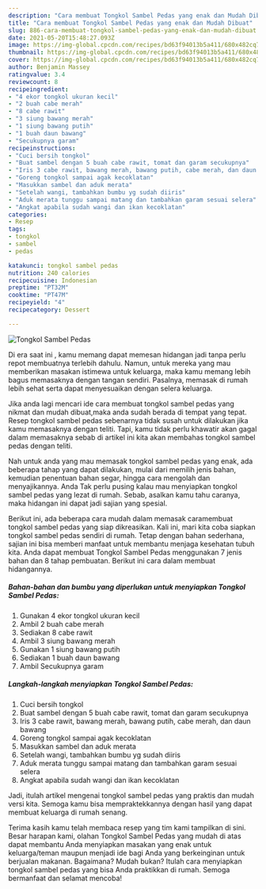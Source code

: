 ```yaml
---
description: "Cara membuat Tongkol Sambel Pedas yang enak dan Mudah Dibuat"
title: "Cara membuat Tongkol Sambel Pedas yang enak dan Mudah Dibuat"
slug: 886-cara-membuat-tongkol-sambel-pedas-yang-enak-dan-mudah-dibuat
date: 2021-05-20T15:48:27.093Z
image: https://img-global.cpcdn.com/recipes/bd63f94013b5a411/680x482cq70/tongkol-sambel-pedas-foto-resep-utama.jpg
thumbnail: https://img-global.cpcdn.com/recipes/bd63f94013b5a411/680x482cq70/tongkol-sambel-pedas-foto-resep-utama.jpg
cover: https://img-global.cpcdn.com/recipes/bd63f94013b5a411/680x482cq70/tongkol-sambel-pedas-foto-resep-utama.jpg
author: Benjamin Massey
ratingvalue: 3.4
reviewcount: 8
recipeingredient:
- "4 ekor tongkol ukuran kecil"
- "2 buah cabe merah"
- "8 cabe rawit"
- "3 siung bawang merah"
- "1 siung bawang putih"
- "1 buah daun bawang"
- "Secukupnya garam"
recipeinstructions:
- "Cuci bersih tongkol"
- "Buat sambel dengan 5 buah cabe rawit, tomat dan garam secukupnya"
- "Iris 3 cabe rawit, bawang merah, bawang putih, cabe merah, dan daun bawang"
- "Goreng tongkol sampai agak kecoklatan"
- "Masukkan sambel dan aduk merata"
- "Setelah wangi, tambahkan bumbu yg sudah diiris"
- "Aduk merata tunggu sampai matang dan tambahkan garam sesuai selera"
- "Angkat apabila sudah wangi dan ikan kecoklatan"
categories:
- Resep
tags:
- tongkol
- sambel
- pedas

katakunci: tongkol sambel pedas 
nutrition: 240 calories
recipecuisine: Indonesian
preptime: "PT32M"
cooktime: "PT47M"
recipeyield: "4"
recipecategory: Dessert

---
```



![Tongkol Sambel Pedas](https://img-global.cpcdn.com/recipes/bd63f94013b5a411/680x482cq70/tongkol-sambel-pedas-foto-resep-utama.jpg)

Di era  saat ini , kamu memang dapat memesan hidangan jadi tanpa perlu repot membuatnya terlebih dahulu. Namun, untuk mereka yang mau memberikan masakan istimewa untuk keluarga, maka kamu memang lebih bagus memasaknya dengan tangan sendiri. Pasalnya, memasak di rumah lebih sehat serta dapat menyesuaikan dengan selera keluarga.

Jika anda lagi mencari ide cara membuat tongkol sambel pedas yang nikmat dan mudah dibuat,maka anda sudah berada di tempat yang tepat. Resep tongkol sambel pedas  sebenarnya tidak susah untuk dilakukan jika kamu memasaknya dengan teliti. Tapi, kamu tidak perlu khawatir akan gagal dalam memasaknya 
sebab di artikel ini kita akan membahas tongkol sambel pedas dengan teliti.  



Nah untuk anda yang mau memasak tongkol sambel pedas yang enak, ada beberapa tahap yang dapat dilakukan, mulai dari memilih jenis bahan, kemudian penentuan bahan segar, hingga cara mengolah dan menyajikannya. Anda Tak perlu pusing kalau mau menyiapkan tongkol sambel pedas yang lezat di rumah. Sebab, asalkan kamu  tahu caranya, maka hidangan ini dapat jadi sajian yang spesial.

Berikut ini, ada beberapa cara mudah dalam memasak caramembuat tongkol sambel pedas yang siap dikreasikan. Kali ini, mari kita coba siapkan tongkol sambel pedas sendiri di rumah. Tetap dengan bahan sederhana, sajian ini bisa memberi manfaat untuk membantu menjaga kesehatan tubuh kita. Anda dapat membuat Tongkol Sambel Pedas menggunakan 7 jenis bahan dan 8 tahap pembuatan. Berikut ini cara dalam membuat hidangannya.

<!--inarticleads1-->

##### Bahan-bahan dan bumbu yang diperlukan untuk menyiapkan Tongkol Sambel Pedas:

1. Gunakan 4 ekor tongkol ukuran kecil
1. Ambil 2 buah cabe merah
1. Sediakan 8 cabe rawit
1. Ambil 3 siung bawang merah
1. Gunakan 1 siung bawang putih
1. Sediakan 1 buah daun bawang
1. Ambil Secukupnya garam




<!--inarticleads2-->

##### Langkah-langkah menyiapkan Tongkol Sambel Pedas:

1. Cuci bersih tongkol
1. Buat sambel dengan 5 buah cabe rawit, tomat dan garam secukupnya
1. Iris 3 cabe rawit, bawang merah, bawang putih, cabe merah, dan daun bawang
1. Goreng tongkol sampai agak kecoklatan
1. Masukkan sambel dan aduk merata
1. Setelah wangi, tambahkan bumbu yg sudah diiris
1. Aduk merata tunggu sampai matang dan tambahkan garam sesuai selera
1. Angkat apabila sudah wangi dan ikan kecoklatan




Jadi, itulah artikel mengenai  tongkol sambel pedas  yang praktis dan mudah versi kita. Semoga kamu bisa mempraktekkannya dengan hasil yang dapat membuat keluarga di rumah senang. 

Terima kasih kamu telah membaca resep yang tim kami tampilkan di sini. Besar harapan kami, olahan  Tongkol Sambel Pedas yang mudah di atas dapat membantu Anda menyiapkan masakan yang enak untuk keluarga/teman maupun menjadi ide bagi Anda yang berkeinginan untuk berjualan makanan. Bagaimana? Mudah bukan? Itulah cara menyiapkan tongkol sambel pedas yang bisa Anda praktikkan di rumah. Semoga bermanfaat dan selamat mencoba!


